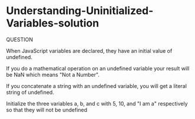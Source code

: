 # Understanding-Uninitialized-Variables-solution
QUESTION


When JavaScript variables are declared, they have an initial value of undefined.

If you do a mathematical operation on an undefined variable your result will be NaN which means "Not a Number".

If you concatenate a string with an undefined variable, you will get a literal string of undefined.

Initialize the three variables a, b, and c with 5, 10, and "I am a" respectively so that they will not be undefined

